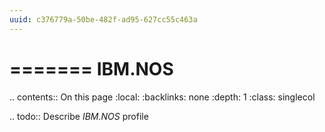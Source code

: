 ```yaml
---
uuid: c376779a-50be-482f-ad95-627cc55c463a
---
```


=======
IBM.NOS
=======

.. contents:: On this page
    :local:
    :backlinks: none
    :depth: 1
    :class: singlecol

.. todo::
    Describe *IBM.NOS* profile
